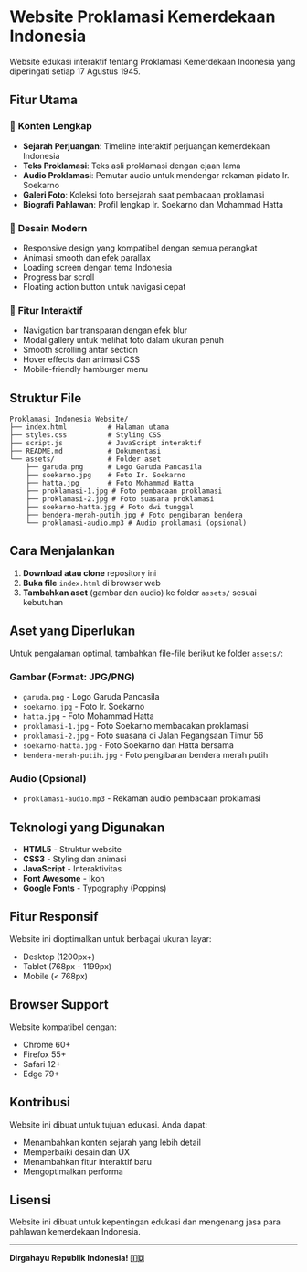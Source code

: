# Website Proklamasi Kemerdekaan Indonesia

Website edukasi interaktif tentang Proklamasi Kemerdekaan Indonesia yang diperingati setiap 17 Agustus 1945.

## Fitur Utama

### 🎯 **Konten Lengkap**
- **Sejarah Perjuangan**: Timeline interaktif perjuangan kemerdekaan Indonesia
- **Teks Proklamasi**: Teks asli proklamasi dengan ejaan lama
- **Audio Proklamasi**: Pemutar audio untuk mendengar rekaman pidato Ir. Soekarno
- **Galeri Foto**: Koleksi foto bersejarah saat pembacaan proklamasi
- **Biografi Pahlawan**: Profil lengkap Ir. Soekarno dan Mohammad Hatta

### 🎨 **Desain Modern**
- Responsive design yang kompatibel dengan semua perangkat
- Animasi smooth dan efek parallax
- Loading screen dengan tema Indonesia
- Progress bar scroll
- Floating action button untuk navigasi cepat

### 🚀 **Fitur Interaktif**
- Navigation bar transparan dengan efek blur
- Modal gallery untuk melihat foto dalam ukuran penuh
- Smooth scrolling antar section
- Hover effects dan animasi CSS
- Mobile-friendly hamburger menu

## Struktur File

```
Proklamasi Indonesia Website/
├── index.html          # Halaman utama
├── styles.css          # Styling CSS
├── script.js           # JavaScript interaktif
├── README.md           # Dokumentasi
└── assets/             # Folder aset
    ├── garuda.png      # Logo Garuda Pancasila
    ├── soekarno.jpg    # Foto Ir. Soekarno
    ├── hatta.jpg       # Foto Mohammad Hatta
    ├── proklamasi-1.jpg # Foto pembacaan proklamasi
    ├── proklamasi-2.jpg # Foto suasana proklamasi
    ├── soekarno-hatta.jpg # Foto dwi tunggal
    ├── bendera-merah-putih.jpg # Foto pengibaran bendera
    └── proklamasi-audio.mp3 # Audio proklamasi (opsional)
```

## Cara Menjalankan

1. **Download atau clone** repository ini
2. **Buka file** `index.html` di browser web
3. **Tambahkan aset** (gambar dan audio) ke folder `assets/` sesuai kebutuhan

## Aset yang Diperlukan

Untuk pengalaman optimal, tambahkan file-file berikut ke folder `assets/`:

### Gambar (Format: JPG/PNG)
- `garuda.png` - Logo Garuda Pancasila
- `soekarno.jpg` - Foto Ir. Soekarno
- `hatta.jpg` - Foto Mohammad Hatta  
- `proklamasi-1.jpg` - Foto Soekarno membacakan proklamasi
- `proklamasi-2.jpg` - Foto suasana di Jalan Pegangsaan Timur 56
- `soekarno-hatta.jpg` - Foto Soekarno dan Hatta bersama
- `bendera-merah-putih.jpg` - Foto pengibaran bendera merah putih

### Audio (Opsional)
- `proklamasi-audio.mp3` - Rekaman audio pembacaan proklamasi

## Teknologi yang Digunakan

- **HTML5** - Struktur website
- **CSS3** - Styling dan animasi
- **JavaScript** - Interaktivitas
- **Font Awesome** - Ikon
- **Google Fonts** - Typography (Poppins)

## Fitur Responsif

Website ini dioptimalkan untuk berbagai ukuran layar:
- Desktop (1200px+)
- Tablet (768px - 1199px)
- Mobile (< 768px)

## Browser Support

Website kompatibel dengan:
- Chrome 60+
- Firefox 55+
- Safari 12+
- Edge 79+

## Kontribusi

Website ini dibuat untuk tujuan edukasi. Anda dapat:
- Menambahkan konten sejarah yang lebih detail
- Memperbaiki desain dan UX
- Menambahkan fitur interaktif baru
- Mengoptimalkan performa

## Lisensi

Website ini dibuat untuk kepentingan edukasi dan mengenang jasa para pahlawan kemerdekaan Indonesia.

---

**Dirgahayu Republik Indonesia! 🇮🇩**
